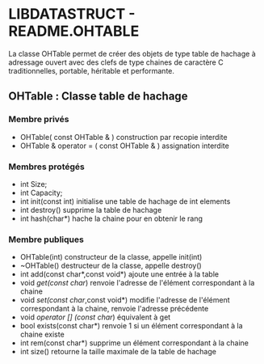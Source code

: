 # LIBDATASTRUCT - README.OHTABLE

La classe OHTable permet de créer des objets de type table de hachage
à adressage ouvert avec des clefs de type chaines de caractère C
traditionnelles, portable, héritable et performante.

## OHTable : Classe table de hachage

### Membre privés
*	OHTable( const OHTable & )
		construction par recopie interdite
*	OHTable & operator = ( const OHTable & )
		assignation interdite

### Membres protégés
*	int Size;
*	int Capacity;
*	int init(const int)
		initialise une table de hachage de int elements
*	int destroy()
		supprime la table de hachage
*	int hash(char*)
		hache la chaine pour en obtenir le rang

###  Membre publiques 
*	OHTable(int)
		constructeur de la classe, appelle init(int)
*	~OHTable()
		destructeur de la classe, appelle destroy()
*	int add(const char*,const void*)
		ajoute une entrée à la table
*	void *get(const char*)
		renvoie l'adresse de l'élément correspondant à la chaine
*	void *set(const char*,const void*)
		modifie l'adresse de l'élément correspondant à la chaine,
		renvoie l'adresse précédente
*	void *operator [] (const char*)
		équivalent à get
*	bool exists(const char*)
		renvoie 1 si un élément correspondant à la chaine existe
*	int rem(const char*)
		supprime un élément correspondant à la chaine
*	int size()
		retourne la taille maximale de la table de hachage

